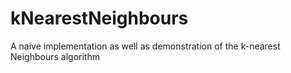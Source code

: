 # kNearestNeighbours
A naive implementation as well as demonstration of the k-nearest Neighbours algorithm 
